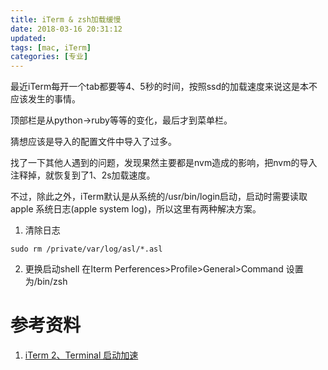 ```yaml
---
title: iTerm & zsh加载缓慢
date: 2018-03-16 20:31:12
updated:
tags: [mac, iTerm]
categories: [专业]
---
```


最近iTerm每开一个tab都要等4、5秒的时间，按照ssd的加载速度来说这是本不应该发生的事情。

顶部栏是从python->ruby等等的变化，最后才到菜单栏。

猜想应该是导入的配置文件中导入了过多。

找了一下其他人遇到的问题，发现果然主要都是nvm造成的影响，把nvm的导入注释掉，就恢复到了1、2s加载速度。

不过，除此之外，iTerm默认是从系统的/usr/bin/login启动，启动时需要读取apple 系统日志(apple system log)，所以这里有两种解决方案。

1. 清除日志

```
sudo rm /private/var/log/asl/*.asl
```

2. 更换启动shell
在Iterm Perferences>Profile>General>Command 设置为/bin/zsh

# 参考资料
1. [iTerm 2、Terminal 启动加速](https://blog.jonslow.com/iterm2-launch-accelerate/)
